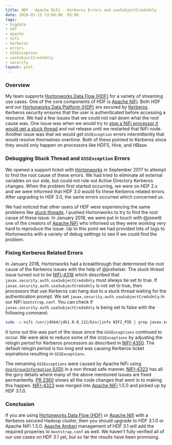 ```yaml
---
title: HDF - Apache NiFi - Kerberos Errors and useSubjectCredsOnly
date: 2018-03-15 13:00:00 -05:00
tags:
- bigdata
- hdf
- apache
- nifi
- kerberos
- errors
- GSSException
- useSubjectCredsOnly
- security
layout: post
---
```


### Overview
My team supports [Hortonworks Data Flow (HDF)](https://hortonworks.com/products/data-platforms/hdf/) for a variety of streaming use cases. One of the core components of HDF is [Apache NiFi](https://nifi.apache.org/). Both HDF and our [Hortonworks Data Platform (HDP)](https://hortonworks.com/products/data-platforms/hdp/) are secured by [Kerberos](https://web.mit.edu/kerberos/). Kerberos security ensures that the user is authenticated before accessing a resource. We had a few issues that we could not nail down what the root cause was. One issue was when we would try to [stop a NiFi processor it would get a stuck thread](https://community.hortonworks.com/questions/155101/nifi-puthdfs-processor-stuck-and-not-able-to-relea.html) and not release until we restarted that NiFi node. Another issue was that we would get `GSSException` errors intermittently that would resolve themselves overtime. Both of these pointed to Kerberos since they would only happen on processors like HDFS, Hive, and HBase.

### Debugging Stuck Thread and `GSSException` Errors
We opened a support ticket with [Hortonworks](https://hortonworks.com/) in September 2017 to attempt to find the root cause of these errors. We had tried to eliminate all external variables on our side, but could not rule out Active Directory Kerberos changes. When the problem first started occurring, we were on HDF 2.x and we were informed that HDF 3.0 would fix these Kerberos related errors. After upgrading to HDF 3.0, the same errors occurred which concerned us.

We had noticed that other users of HDF were experiencing the same problems like [stuck threads](https://community.hortonworks.com/questions/155101/nifi-puthdfs-processor-stuck-and-not-able-to-relea.html). I pushed Hortonworks to try to find the root cause of these issue. In January 2018, we were put in touch with @joewitt one of the creators of [Apache NiFi](https://nifi.apache.org/) who informed us they were working very hard to reproduce the issue. Up to this point we had provided lots of logs to Hortonworks with a variety of debug settings to see if we could find the problem.

### Fixing Kerberos Related Errors
In January 2018, Hortonworks had a breakthrough that determined the root cause of the Kerberos issues with the help of @joshelser. The stuck thread issue turned out to be [NIFI-4318](https://issues.apache.org/jira/browse/NIFI-4318) which described that `javax.security.auth.useSubjectCredsOnly` must always be set to true. If `javax.security.auth.useSubjectCredsOnly` is not set to true, then processors that use Kerberos can hang due to a stuck thread waiting for the authentication prompt. We set `javax.security.auth.useSubjectCredsOnly` in our NiFi `bootstrap.conf`. You can check if `javax.security.auth.useSubjectCredsOnly` is being set to false with the following command:

```bash
sudo -u nifi /usr/jdk64/jdk1.8.0_112/bin/jinfo NIFI_PID | grep javax.security.auth.useSubjectCredsOnly
```

It turns out this was part of the issue since the `GSSExceptions` continued to occur. We were able to reduce some of the `GSSExceptions` by adjusting the relogin period for Kerberos processors as described in [NIFI-4350](https://issues.apache.org/jira/browse/NIFI-4350). The default relogin period is too long and was causing Kerberos ticket expirations resulting in `GSSExceptions`.

The remaining `GSSExceptions` were caused by Apache NiFi using [`UserGroupInformation` (UGI)](http://hadoop.apache.org/docs/stable/api/org/apache/hadoop/security/UserGroupInformation.html) in a non thread safe manner. [NIFI-4323](https://issues.apache.org/jira/browse/NIFI-4323) has all the gory details where many of the above mentioned issues are fixed permantently. [PR 2360](https://github.com/apache/nifi/pull/2360) shows all the code changes that went in to making this happen. [NIFI-4323](https://issues.apache.org/jira/browse/NIFI-4323) was merged into [Apache NiFi](https://nifi.apache.org/) 1.5.0 and picked up by HDF 3.1.0.

### Conclusion
If you are using [Hortonworks Data Flow (HDF)](https://hortonworks.com/products/data-platforms/hdf/) or [Apache Nifi](https://nifi.apache.org/) with a Kerberos secured Hadoop cluster, then you should upgrade to HDF 3.1.0 or Apache NiFi 1.5.0. [Apache Ambari](https://ambari.apache.org) management of HDF 3.1 will add the required properies to `bootstrap.conf` as well. We haven't fully verified all of our use cases on HDF 3.1 yet, but so far the results have been promising.

